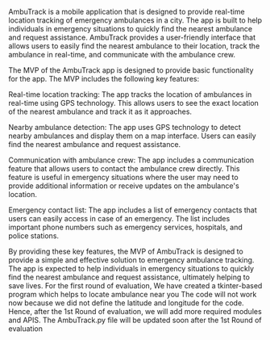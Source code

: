 AmbuTrack is a mobile application that is designed to provide real-time location tracking of emergency ambulances in a city. The app is built to help individuals in emergency situations to quickly find the nearest ambulance and request assistance. AmbuTrack provides a user-friendly interface that allows users to easily find the nearest ambulance to their location, track the ambulance in real-time, and communicate with the ambulance crew.

The MVP of the AmbuTrack app is designed to provide basic functionality for the app. The MVP includes the following key features:

Real-time location tracking: The app tracks the location of ambulances in real-time using GPS technology. This allows users to see the exact location of the nearest ambulance and track it as it approaches.

Nearby ambulance detection: The app uses GPS technology to detect nearby ambulances and display them on a map interface. Users can easily find the nearest ambulance and request assistance.

Communication with ambulance crew: The app includes a communication feature that allows users to contact the ambulance crew directly. This feature is useful in emergency situations where the user may need to provide additional information or receive updates on the ambulance's location.

Emergency contact list: The app includes a list of emergency contacts that users can easily access in case of an emergency. The list includes important phone numbers such as emergency services, hospitals, and police stations.

By providing these key features, the MVP of AmbuTrack is designed to provide a simple and effective solution to emergency ambulance tracking. The app is expected to help individuals in emergency situations to quickly find the nearest ambulance and request assistance, ultimately helping to save lives.
For the first round of evaluation, We have created a tkinter-based program which helps to locate ambulance near you
The code will not work now because we did not define the latitude and longitude for the code. Hence, after the 1st Round of evaluation, we will add more required modules and APIS. The AmbuTrack.py file will be updated soon after the 1st Round of evaluation 
